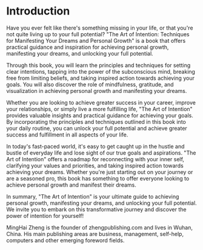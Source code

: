 # Introduction

Have you ever felt like there's something missing in your life, or that you're not quite living up to your full potential? "The Art of Intention: Techniques for Manifesting Your Dreams and Personal Growth" is a book that offers practical guidance and inspiration for achieving personal growth, manifesting your dreams, and unlocking your full potential.

Through this book, you will learn the principles and techniques for setting clear intentions, tapping into the power of the subconscious mind, breaking free from limiting beliefs, and taking inspired action towards achieving your goals. You will also discover the role of mindfulness, gratitude, and visualization in achieving personal growth and manifesting your dreams.

Whether you are looking to achieve greater success in your career, improve your relationships, or simply live a more fulfilling life, "The Art of Intention" provides valuable insights and practical guidance for achieving your goals. By incorporating the principles and techniques outlined in this book into your daily routine, you can unlock your full potential and achieve greater success and fulfillment in all aspects of your life.

In today's fast-paced world, it's easy to get caught up in the hustle and bustle of everyday life and lose sight of our true goals and aspirations. "The Art of Intention" offers a roadmap for reconnecting with your inner self, clarifying your values and priorities, and taking inspired action towards achieving your dreams. Whether you're just starting out on your journey or are a seasoned pro, this book has something to offer everyone looking to achieve personal growth and manifest their dreams.

In summary, "The Art of Intention" is your ultimate guide to achieving personal growth, manifesting your dreams, and unlocking your full potential. We invite you to embark on this transformative journey and discover the power of intention for yourself!

MingHai Zheng is the founder of zhengpublishing.com and lives in Wuhan, China. His main publishing areas are business, management, self-help, computers and other emerging foreword fields.
